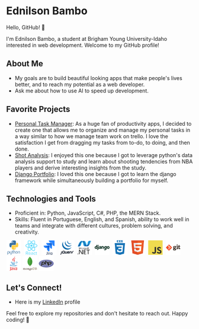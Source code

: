 # Ednilson Bambo

Hello, GitHub! 👋

I'm Ednilson Bambo, a student at Brigham Young University-Idaho interested in web development. Welcome to my GitHub profile!

## About Me

- My goals are to build beautiful looking apps that make people's lives better, and to reach my potential as a web developer. 
- Ask me about how to use AI to speed up development.

## Favorite Projects

- [Personal Task Manager](https://to-do-list-manager-nu.vercel.app/): As a huge fan of productivity apps, I decided to create one that allows me to organize and manage my personal tasks in a way similar to how we manage team work on trello. I love the satisfaction I get from dragging my tasks from to-do, to doing, and then done. 
- [Shot Analysis](https://github.com/Yobamba/shooting-analysis): I enjoyed this one because I got to leverage python's data analysis support to study and learn about shooting tendencies from NBA players and derive interesting insights from the study.
- [Django Portfolio](https://github.com/Yobamba/portfolio): I loved this one because I got to learn the django framework while simultaneously building a portfolio for myself.

## Technologies and Tools

- Proficient in: Python, JavaScript, C#, PHP, the MERN Stack. 
- Skills: Fluent in Portuguese, English, and Spanish, ability to work well in teams and integrate with different cultures, problem solving, and creativity.

<div>
    <img src="https://github.com/devicons/devicon/blob/master/icons/python/python-original-wordmark.svg" title="Python" alt="Python" width="40" height="40"/>&nbsp;
    <img src="https://github.com/devicons/devicon/blob/master/icons/react/react-original-wordmark.svg" title="React" alt="React" width="40" height="40"/>&nbsp;
    <img src="https://github.com/devicons/devicon/blob/master/icons/jira/jira-original-wordmark.svg" title="Jira" alt="Jira" width="40" height="40"/>&nbsp;
    <img src="https://github.com/devicons/devicon/blob/master/icons/jquery/jquery-original-wordmark.svg" title="Jquery" alt="Jquery" width="40" height="40"/>&nbsp;
    <img src="https://github.com/devicons/devicon/blob/master/icons/dot-net/dot-net-original-wordmark.svg" title="Dotnet" alt="Dotnet" width="40" height="40"/>&nbsp;
    <img src="https://github.com/devicons/devicon/blob/master/icons/django/django-plain-wordmark.svg" title="Django" alt "Django" width="40" height="40"/>&nbsp;
    <img src="https://github.com/devicons/devicon/blob/master/icons/css3/css3-plain-wordmark.svg"  title="CSS3" alt="CSS" width="40" height="40"/>&nbsp;
    <img src="https://github.com/devicons/devicon/blob/master/icons/html5/html5-original.svg" title="HTML5" alt="HTML" width="40" height="40"/>&nbsp;
    <img src="https://github.com/devicons/devicon/blob/master/icons/javascript/javascript-original.svg" title="JavaScript" alt="JavaScript" width="40" height="40"/>&nbsp;
    <img src="https://github.com/devicons/devicon/blob/master/icons/git/git-original-wordmark.svg" title="Git" alt="Git" width="40" height="40"/>
    <img src="https://github.com/devicons/devicon/blob/master/icons/java/java-original-wordmark.svg" title="Java" alt="Java" width="40" height="40"/>
    <img src="https://github.com/devicons/devicon/blob/master/icons/mongodb/mongodb-original-wordmark.svg" title="Mongo" alt="Mongo" width="40" height="40"/>
    <img src="https://github.com/devicons/devicon/blob/master/icons/php/php-original.svg" title="php" alt="php" width="40" height="40"/>
</div>

## Let's Connect!

- Here is my [LinkedIn](https://www.linkedin.com/in/ednilsonbambo/) profile


Feel free to explore my repositories and don't hesitate to reach out. Happy coding! 🚀
